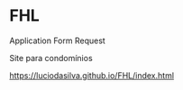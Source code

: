 # FHL
 Application Form Request

Site para condomínios

https://luciodasilva.github.io/FHL/index.html
